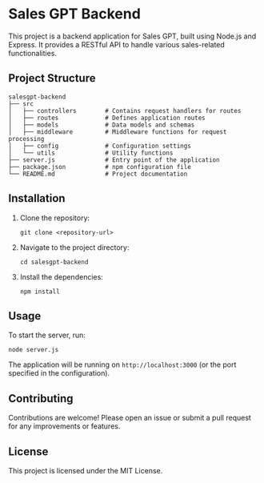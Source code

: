# Sales GPT Backend

This project is a backend application for Sales GPT, built using Node.js and Express. It provides a RESTful API to handle various sales-related functionalities.

## Project Structure

```
salesgpt-backend
├── src
│   ├── controllers        # Contains request handlers for routes
│   ├── routes             # Defines application routes
│   ├── models             # Data models and schemas
│   ├── middleware         # Middleware functions for request processing
│   ├── config             # Configuration settings
│   └── utils              # Utility functions
├── server.js              # Entry point of the application
├── package.json           # npm configuration file
└── README.md              # Project documentation
```

## Installation

1. Clone the repository:
   ```
   git clone <repository-url>
   ```

2. Navigate to the project directory:
   ```
   cd salesgpt-backend
   ```

3. Install the dependencies:
   ```
   npm install
   ```

## Usage

To start the server, run:
```
node server.js
```

The application will be running on `http://localhost:3000` (or the port specified in the configuration).

## Contributing

Contributions are welcome! Please open an issue or submit a pull request for any improvements or features.

## License

This project is licensed under the MIT License.